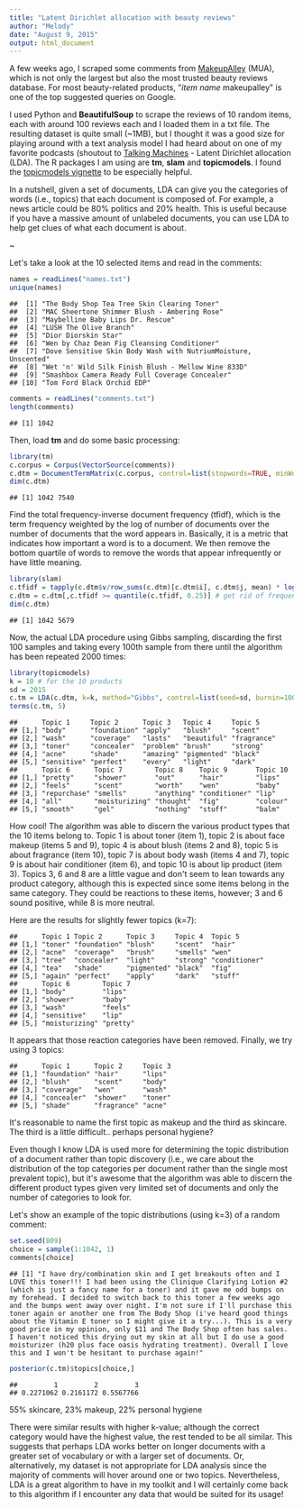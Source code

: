 ```yaml
---
title: "Latent Dirichlet allocation with beauty reviews"
author: "Melody"
date: "August 9, 2015"
output: html_document
---
```


A few weeks ago, I scraped some comments from [MakeupAlley](www.makeupalley.com) (MUA), which is not only the largest but also the most trusted beauty reviews database. For most beauty-related products, "*item name* makeupalley" is one of the top suggested queries on Google. 

I used Python and **BeautifulSoup** to scrape the reviews of 10 random items, each with around 100 reviews each and I loaded them in a txt file. The resulting dataset is quite small (~1MB), but I thought it was a good size for playing around with a text analysis model I had heard about on one of my favorite podcasts (shoutout to [Talking Machines](http://www.thetalkingmachines.com/) - Latent Dirichlet allocation (LDA). The R packages I am using are **tm**, **slam** and **topicmodels**. I found the [topicmodels vignette](https://cran.r-project.org/web/packages/topicmodels/vignettes/topicmodels.pdf) to be especially helpful. 

In a nutshell, given a set of documents, LDA can give you the categories of words (i.e., topics) that each document is composed of. For example, a news article could be 80% politics and 20% health. This is useful because if you have a massive amount of unlabeled documents, you can use LDA to help get clues of what each document is about. 

~

Let's take a look at the 10 selected items and read in the comments: 


```r
names = readLines("names.txt")
unique(names)
```

```
##  [1] "The Body Shop Tea Tree Skin Clearing Toner"                   
##  [2] "MAC Sheertone Shimmer Blush - Ambering Rose"                  
##  [3] "Maybelline Baby Lips Dr. Rescue"                              
##  [4] "LUSH The Olive Branch"                                        
##  [5] "Dior Diorskin Star"                                           
##  [6] "Wen by Chaz Dean Fig Cleansing Conditioner"                   
##  [7] "Dove Sensitive Skin Body Wash with NutriumMoisture, Unscented"
##  [8] "Wet 'n' Wild Silk Finish Blush - Mellow Wine 833D"            
##  [9] "Smashbox Camera Ready Full Coverage Concealer"                
## [10] "Tom Ford Black Orchid EDP"
```

```r
comments = readLines("comments.txt")
length(comments) 
```

```
## [1] 1042
```

Then, load **tm** and do some basic processing: 


```r
library(tm)
c.corpus = Corpus(VectorSource(comments))
c.dtm = DocumentTermMatrix(c.corpus, control=list(stopwords=TRUE, minWordLength=3, removeNumbers=TRUE, removePunctuation=TRUE, tolower=TRUE, stemDocument=TRUE))
dim(c.dtm) 
```

```
## [1] 1042 7540
```

Find the total frequency-inverse document frequency (tfidf), which is the term frequency weighted by the log of number of documents over the number of documents that the word appears in. Basically, it is a metric that indicates how important a word is to a document. We then remove the bottom quartile of words to remove the words that appear infrequently or have little meaning. 


```r
library(slam)
c.tfidf = tapply(c.dtm$v/row_sums(c.dtm)[c.dtm$i], c.dtm$j, mean) * log2(nDocs(c.dtm)/col_sums(c.dtm>0))
c.dtm = c.dtm[,c.tfidf >= quantile(c.tfidf, 0.25)] # get rid of frequent terms 
dim(c.dtm) 
```

```
## [1] 1042 5679
```

Now, the actual LDA procedure using Gibbs sampling, discarding the first 100 samples and taking every 100th sample from there until the algorithm has been repeated 2000 times: 


```r
library(topicmodels)
k = 10 # for the 10 products
sd = 2015 
c.tm = LDA(c.dtm, k=k, method="Gibbs", control=list(seed=sd, burnin=100, thin=100)) # default 2000 iterations
terms(c.tm, 5)
```

```
##      Topic 1     Topic 2      Topic 3   Topic 4     Topic 5    
## [1,] "body"      "foundation" "apply"   "blush"     "scent"    
## [2,] "wash"      "coverage"   "lasts"   "beautiful" "fragrance"
## [3,] "toner"     "concealer"  "problem" "brush"     "strong"   
## [4,] "acne"      "shade"      "amazing" "pigmented" "black"    
## [5,] "sensitive" "perfect"    "every"   "light"     "dark"     
##      Topic 6      Topic 7        Topic 8    Topic 9       Topic 10
## [1,] "pretty"     "shower"       "out"      "hair"        "lips"  
## [2,] "feels"      "scent"        "worth"    "wen"         "baby"  
## [3,] "repurchase" "smells"       "anything" "conditioner" "lip"   
## [4,] "all"        "moisturizing" "thought"  "fig"         "colour"
## [5,] "smooth"     "gel"          "nothing"  "stuff"       "balm"
```

How cool! The algorithm was able to discern the various product types that the 10 items belong to. Topic 1 is about toner (item 1), topic 2 is about face makeup (items 5 and 9), topic 4 is about blush (items 2 and 8), topic 5 is about fragrance (item 10), topic 7 is about body wash (items 4 and 7), topic 9 is about hair conditioner (item 6), and topic 10 is about lip product (item 3). Topics 3, 6 and 8 are a little vague and don't seem to lean towards any product category, although this is expected since some items belong in the same category. They could be reactions to these items, however; 3 and 6 sound positive, while 8 is more neutral. 

Here are the results for slightly fewer topics (k=7): 


```
##      Topic 1 Topic 2      Topic 3     Topic 4  Topic 5      
## [1,] "toner" "foundation" "blush"     "scent"  "hair"       
## [2,] "acne"  "coverage"   "brush"     "smells" "wen"        
## [3,] "tree"  "concealer"  "light"     "strong" "conditioner"
## [4,] "tea"   "shade"      "pigmented" "black"  "fig"        
## [5,] "again" "perfect"    "apply"     "dark"   "stuff"      
##      Topic 6        Topic 7 
## [1,] "body"         "lips"  
## [2,] "shower"       "baby"  
## [3,] "wash"         "feels" 
## [4,] "sensitive"    "lip"   
## [5,] "moisturizing" "pretty"
```

It appears that those reaction categories have been removed. Finally, we try using 3 topics: 


```
##      Topic 1      Topic 2     Topic 3
## [1,] "foundation" "hair"      "lips" 
## [2,] "blush"      "scent"     "body" 
## [3,] "coverage"   "wen"       "wash" 
## [4,] "concealer"  "shower"    "toner"
## [5,] "shade"      "fragrance" "acne"
```

It's reasonable to name the first topic as makeup and the third as skincare. The third is a little difficult.. perhaps personal hygiene?

Even though I know LDA is used more for determining the topic distribution of a document rather than topic discovery (i.e., we care about the distribution of the top categories per document rather than the single most prevalent topic), but it's awesome that the algorithm was able to discern the different product types given very limited set of documents and only the number of categories to look for. 

Let's show an example of the topic distributions (using k=3) of a random comment:


```r
set.seed(809)
choice = sample(1:1042, 1)
comments[choice]
```

```
## [1] "I have dry/combination skin and I get breakouts often and I LOVE this toner!!! I had been using the Clinique Clarifying Lotion #2 (which is just a fancy name for a toner) and it gave me odd bumps on my forehead. I decided to switch back to this toner a few weeks ago and the bumps went away over night. I'm not sure if I'll purchase this toner again or another one from The Body Shop (i've heard good things about the Vitamin E toner so I might give it a try...). This is a very good price in my opinion, only $11 and The Body Shop often has sales. I haven't noticed this drying out my skin at all but I do use a good moisturizer (h20 plus face oasis hydrating treatment). Overall I love this and I won't be hesitant to purchase again!"
```

```r
posterior(c.tm)$topics[choice,]
```

```
##         1         2         3 
## 0.2271062 0.2161172 0.5567766
```

55% skincare, 23% makeup, 22% personal hygiene

There were similar results with higher k-value; although the correct category would have the highest value, the rest tended to be all similar. This suggests that perhaps LDA works better on longer documents with a greater set of vocabulary or with a larger set of documents. Or, alternatively, my dataset is not appropriate for LDA analysis since the majority of comments will hover around one or two topics. Nevertheless, LDA is a great algorithm to have in my toolkit and I will certainly come back to this algorithm if I encounter any data that would be suited for its usage! 
